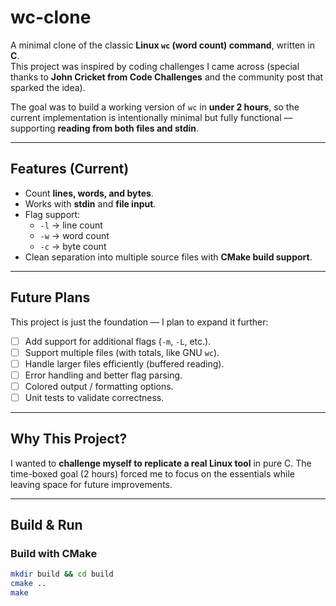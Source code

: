# wc-clone  

A minimal clone of the classic **Linux `wc` (word count) command**, written in **C**.  
This project was inspired by coding challenges I came across (special thanks to **John Cricket from Code Challenges** and the community post that sparked the idea).  

The goal was to build a working version of `wc` in **under 2 hours**, so the current implementation is intentionally minimal but fully functional — supporting **reading from both files and stdin**.  

---

## Features (Current)  
- Count **lines, words, and bytes**.  
- Works with **stdin** and **file input**.  
- Flag support:  
  - `-l` → line count  
  - `-w` → word count  
  - `-c` → byte count  
- Clean separation into multiple source files with **CMake build support**.  

---

## Future Plans  
This project is just the foundation — I plan to expand it further:  

- [ ] Add support for additional flags (`-m`, `-L`, etc.).  
- [ ] Support multiple files (with totals, like GNU `wc`).  
- [ ] Handle larger files efficiently (buffered reading).  
- [ ] Error handling and better flag parsing.  
- [ ] Colored output / formatting options.  
- [ ] Unit tests to validate correctness.  

---

## Why This Project?  
I wanted to **challenge myself to replicate a real Linux tool** in pure C. The time-boxed goal (2 hours) forced me to focus on the essentials while leaving space for future improvements.  

---

## Build & Run  

### Build with CMake
```bash
mkdir build && cd build
cmake ..
make
